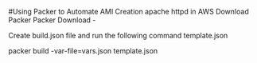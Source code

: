 #Using Packer to Automate AMI Creation apache httpd in AWS
Download Packer
Packer Download - 

Create build.json file and run the following command
template.json

  packer build -var-file=vars.json template.json
